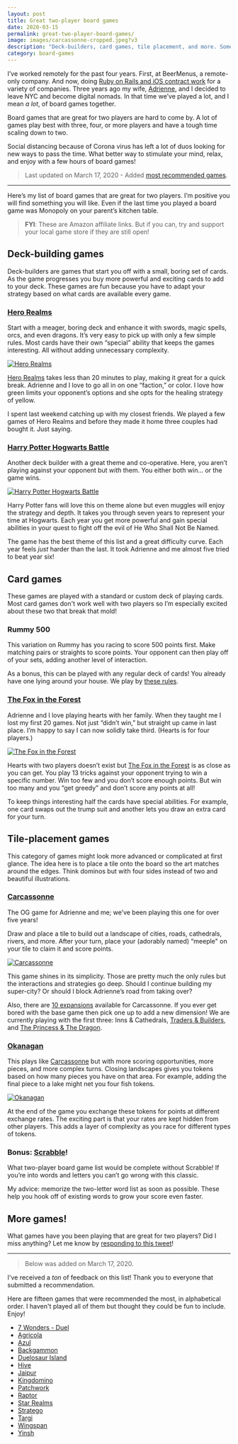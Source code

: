 ```yaml
---
layout: post
title: Great two-player board games
date: 2020-03-15
permalink: great-two-player-board-games/
image: images/carcassonne-cropped.jpeg?v3
description: "Deck-builders, card games, tile placement, and more. Some of my favorite board games to play with only two players."
category: board-games
---
```


I’ve worked remotely for the past four years. First, at BeerMenus, a remote-only company. And now, doing [Ruby on Rails and iOS contract work](about/) for a variety of companies. Three years ago my wife, [Adrienne](https://www.twitter.com/adrienneksmith), and I decided to leave NYC and become digital nomads. In that time we’ve played a lot, and I mean *a lot*, of board games together.

Board games that are great for two players are hard to come by. A lot of games play best with three, four, or more players and have a tough time scaling down to two.

Social distancing because of Corona virus has left a lot of duos looking for new ways to pass the time. What better way to stimulate your mind, relax, and enjoy with a few hours of board games!

> Last updated on March 17, 2020 -  Added [most recommended games](#more-games).

---

Here’s my list of board games that are great for two players. I’m positive you will find something you will like. Even if the last time you played a board game was Monopoly on your parent’s kitchen table.

> **FYI**: These are Amazon affiliate links. But if you can, try and support your local game store if they are still open!

## Deck-building games

Deck-builders are games that start you off with a small, boring set of cards. As the game progresses you buy more powerful and exciting cards to add to your deck. These games are fun because you have to adapt your strategy based on what cards are available every game.

### [Hero Realms](https://amzn.to/2TSM6mE)

Start with a meager, boring deck and enhance it with swords, magic spells, orcs, and even dragons. It’s very easy to pick up with only a few simple rules. Most cards have their own “special” ability that keeps the games interesting. All without adding unnecessary complexity.

[![Hero Realms](/images/hero-realms.jpeg)](https://amzn.to/2TSM6mE)

[Hero Realms](https://amzn.to/2TSM6mE) takes less than 20 minutes to play, making it great for a quick break.  Adrienne and I love to go all in on one “faction,” or color. I love how green limits your opponent’s options and she opts for the healing strategy of yellow.

I spent last weekend catching up with my closest friends. We played a few games of Hero Realms and before they made it home three couples had bought it. Just saying.

### [Harry Potter Hogwarts Battle](https://amzn.to/2U7E1JJ)

Another deck builder with a great theme and co-operative. Here, you aren’t playing against your opponent but *with* them. You either both win… or the game wins.

[![Harry Potter Hogwarts Battle](/images/harry-potter.jpeg)](https://amzn.to/2U7E1JJ)

Harry Potter fans will love this on theme alone but even muggles will enjoy the strategy and depth. It takes you through seven years to represent your time at Hogwarts. Each year you get more powerful and gain special abilities in your quest to fight off the evil of He Who Shall Not Be Named.

The game has the best theme of this list and a great difficulty curve. Each year feels *just* harder than the last. It took Adrienne and me almost five tried to beat year six!

## Card games

These games are played with a standard or custom deck of playing cards. Most card games don't work well with two players so I’m especially excited about these two that break that mold!

### Rummy 500

This variation on Rummy has you racing to score 500 points first. Make matching pairs or straights to score points. Your opponent can then play off of your sets, adding another level of interaction.

As a bonus, this can be played with any regular deck of cards! You already have one lying around your house. We play by [these rules](https://www.considerable.com/entertainment/card-games/rummy-500/).

### [The Fox in the Forest](https://amzn.to/2TRPVsd)

Adrienne and I love playing hearts with her family. When they taught me I lost my first 20 games. Not just “didn’t win,” but straight up came in last place. I’m happy to say I can now solidly take third. (Hearts is for four players.)

[![The Fox in the Forest](/images/the-fox-in-the-forest.jpeg)](https://amzn.to/2TRPVsd)

Hearts with two players doesn’t exist but [The Fox in the Forest](https://amzn.to/2TRPVsd) is as close as you can get. You play 13 tricks against your opponent trying to win a specific number. Win too few and you don’t score enough points. But win too many and you “get greedy” and don’t score any points at all!

To keep things interesting half the cards have special abilities. For example, one card swaps out the trump suit and another lets you draw an extra card for your turn.

## Tile-placement games

This category of games might look more advanced or complicated at first glance. The idea here is to place a tile onto the board so the art matches around the edges. Think dominos but with four sides instead of two and beautiful illustrations.

### [Carcassonne](https://amzn.to/33i8skw)

The OG game for Adrienne and me; we’ve been playing this one for over five years!

Draw and place a tile to build out a landscape of cities, roads, cathedrals, rivers, and more. After your turn, place your (adorably named) “meeple" on your tile to claim it and score points.

[![Carcassonne](/images/carcassonne.jpeg?v2)](https://amzn.to/33i8skw)

This game shines in its simplicity. Those are pretty much the only rules but the interactions and strategies go deep. Should I continue building my super-city? Or should I block Adrienne’s road from taking over?

Also, there are [10 expansions](https://amzn.to/3d6XqTR) available for Carcassonne. If you ever get bored with the base game then pick one up to add a new dimension! We are currently playing with the first three: Inns & Cathedrals, [Traders & Builders](https://amzn.to/3aWT4MV), and [The Princess & The Dragon](https://amzn.to/2IKUSwC).

### [Okanagan](https://amzn.to/2TQaDsr)

This plays like [Carcassonne](https://amzn.to/33i8skw) but with more scoring opportunities, more pieces, and more complex turns. Closing landscapes gives you tokens based on how many pieces you have on that area. For example, adding the final piece to a lake might net you four fish tokens.

[![Okanagan](/images/okanagan.jpg)](https://amzn.to/2TQaDsr)

At the end of the game you exchange these tokens for points at different exchange rates. The exciting part is that your rates are kept hidden from other players. This adds a layer of complexity as you race for different types of tokens.

### Bonus: [Scrabble](https://amzn.to/39OLrrM)!

What two-player board game list would be complete without Scrabble! If you’re into words and letters you can’t go wrong with this classic.

My advice: memorize the two-letter word list as soon as possible. These help you hook off of existing words to grow your score even faster.

## More games!

What games have you been playing that are great for two players? Did I miss anything? Let me know by [responding to this tweet](https://twitter.com/joemasilotti/status/1239316903895728129)!

---

> Below was added on March 17, 2020.

I've received a _ton_ of feedback on this list! Thank you to everyone that submitted a recommendation.

Here are fifteen games that were recommended the most, in alphabetical order. I haven't played all of them but thought they could be fun to include. Enjoy!

* [7 Wonders - Duel](https://amzn.to/2TXNeVV)
* [Agricola](https://amzn.to/2U018GY)
* [Azul](https://amzn.to/2UgrKTi)
* [Backgammon](https://amzn.to/3d78f8j)
* [Duelosaur Island](https://amzn.to/3b4hGTZ)
* [Hive](https://amzn.to/3ddPfoP)
* [Jaipur](https://amzn.to/2WjsKbT)
* [Kingdomino](https://amzn.to/2TXBXov)
* [Patchwork](https://amzn.to/2Wl18D5)
* [Raptor](https://amzn.to/33veU7Y)
* [Star Realms](https://amzn.to/38UYAOV)
* [Stratego](https://amzn.to/3b5KnzU)
* [Targi](https://amzn.to/2ITJO0j)
* [Wingspan](https://amzn.to/2UgyXCB)
* [Yinsh](https://amzn.to/39ZALGX0)
